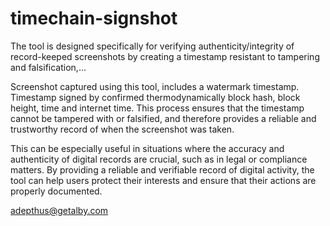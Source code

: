# timechain-signshot

The tool is designed specifically for verifying authenticity/integrity of record-keeped screenshots by creating a timestamp resistant to tampering and falsification,...

Screenshot captured using this tool, includes a watermark timestamp. Timestamp signed by confirmed thermodynamically block hash, block height, time and internet time. This process ensures that the timestamp cannot be tampered with or falsified, and therefore provides a reliable and trustworthy record of when the screenshot was taken. 

This can be especially useful in situations where the accuracy and authenticity of digital records are crucial, such as in legal or compliance matters. By providing a reliable and verifiable record of digital activity, the tool can help users protect their interests and ensure that their actions are properly documented.

adepthus@getalby.com
